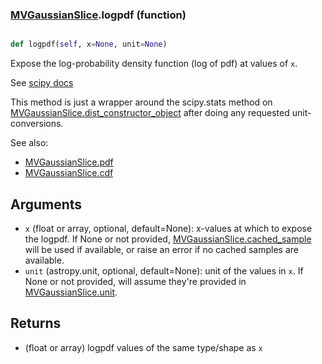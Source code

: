 ### [MVGaussianSlice](MVGaussianSlice.md).logpdf (function)


```py

def logpdf(self, x=None, unit=None)

```



Expose the log-probability density function (log of pdf) at values of `x`.

See [scipy docs](https://docs.scipy.org/doc/scipy/reference/generated/scipy.stats.rv_continuous.logpdf.html)

This method is just a wrapper around the scipy.stats method on
[MVGaussianSlice.dist_constructor_object](MVGaussianSlice.dist_constructor_object.md) after doing any requested unit-conversions.

See also:

* [MVGaussianSlice.pdf](MVGaussianSlice.pdf.md)
* [MVGaussianSlice.cdf](MVGaussianSlice.cdf.md)

Arguments
----------
* `x` (float or array, optional, default=None): x-values at which to
    expose the logpdf.  If None or not provided, [MVGaussianSlice.cached_sample](MVGaussianSlice.cached_sample.md)
    will be used if available, or raise an error if no cached samples
    are available.
* `unit` (astropy.unit, optional, default=None): unit of the values
    in `x`.  If None or not provided, will assume they're provided in
    [MVGaussianSlice.unit](MVGaussianSlice.unit.md).

Returns
---------
* (float or array) logpdf values of the same type/shape as `x`

